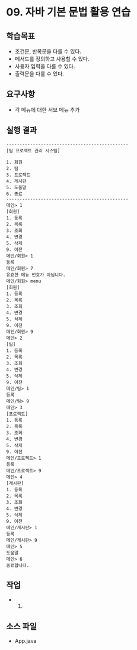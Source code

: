 # 09. 자바 기본 문법 활용 연습

## 학습목표

- 조건문, 반복문을 다룰 수 있다.
- 메서드를 정의하고 사용할 수 있다.
- 사용자 입력을 다룰 수 있다.
- 출력문을 다룰 수 있다.

## 요구사항

- 각 메뉴에 대한 서브 메뉴 추가

## 실행 결과

```
----------------------------------------------  
[팀 프로젝트 관리 시스템]

1. 회원
2. 팀
3. 프로젝트
4. 게시판
5. 도움말
6. 종료
----------------------------------------------
메인> 1
[회원]
1. 등록
2. 목록
3. 조회
4. 변경
5. 삭제
9. 이전 
메인/회원> 1
등록
메인/회원> 7
유효한 메뉴 번호가 아닙니다.
메인/회원> menu
[회원]
1. 등록
2. 목록
3. 조회
4. 변경
5. 삭제
9. 이전 
메인/회원> 9
메인> 2
[팀]
1. 등록
2. 목록
3. 조회
4. 변경
5. 삭제
9. 이전 
메인/팀> 1
등록
메인/팀> 9
메인> 3
[프로젝트]
1. 등록
2. 목록
3. 조회
4. 변경
5. 삭제
9. 이전 
메인/프로젝트> 1
등록
메인/프로젝트> 9
메인> 4
[게시판]
1. 등록
2. 목록
3. 조회
4. 변경
5. 삭제
9. 이전 
메인/게시판> 1
등록
메인/게시판> 9
메인> 5
도움말
메인> 6
종료합니다.
```

## 작업

- 1) 

## 소스 파일

- App.java


